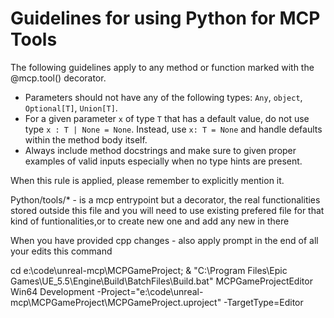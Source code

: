 
# Guidelines for using Python for MCP Tools

The following guidelines apply to any method or function marked with the @mcp.tool() decorator.

- Parameters should not have any of the following types: `Any`, `object`, `Optional[T]`, `Union[T]`.
- For a given parameter `x` of type `T` that has a default value, do not use type `x : T | None = None`. Instead, use `x: T = None` and handle defaults within the method body itself.
- Always include method docstrings and make sure to given proper examples of valid inputs especially when no type hints are present.

When this rule is applied, please remember to explicitly mention it.

Python/tools/* - is a mcp entrypoint but a decorator, the real functionalities stored outside this file and you will need to use existing prefered file for that kind of funtionalities,or to create new one and add any new in there 


When you have provided cpp changes - also apply prompt in the end of all your edits this command

cd e:\code\unreal-mcp\MCPGameProject; & "C:\Program Files\Epic Games\UE_5.5\Engine\Build\BatchFiles\Build.bat" MCPGameProjectEditor Win64 Development -Project="e:\code\unreal-mcp\MCPGameProject\MCPGameProject.uproject" -TargetType=Editor
